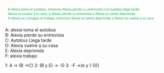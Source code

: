 ![alt text](image.png)
A: alexia toma el autobus <br>
B: Alexia pierde su entrevista <br>
C: Autobus Llega tarde <br>
D: Alexia vuelve a su casa <br>
E: Alexia deprimida <br>
F: alexia trabajo


1: A -> (B ->C)
2: (B y E) -> -D
3: -F ->(e y (-D)) 